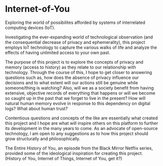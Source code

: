 # Internet-of-You
Exploring the world of possibilites afforded by systems of interrelated computing devices (IoT).

Investigating the ever-expanding world of technological observation (and the consequential decrease of privacy and ephemerality), this project employs IoT technology to capture the various walks of life and analyze the effects of having unlimited access to your own past. 

The purpose of this project is to explore the concepts of privacy and memory (access to history) as they relate to our relationship with technology. Through the course of this, I hope to get closer to answering questions such as, how does the absence of privacy influence our decisions and to what extent will our actions still be genuine while someone/thing is watching? Also, will we as a society benefit from having extensive, objective records of everything that happens or will we become so caught up in the past that we forget to live in the present? How will natural human memory evolve in response to this dependency on digital logs? What about human trust?
 
Contentious questions and concepts of the like are essentially what created this project and I hope are what will inspire others on this platform to further its development in the many years to come. As an advocate of open-source technology, I am open to any suggestions as to how this project should grow structurally and philosophically.

The Entire History of You, an episode from the Black Mirror Netflix series, provided some of the ideological inspiration for creating this project. (History of You, Internet of Things, Internet of You, get it?)

